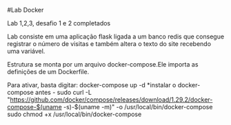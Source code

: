 #Lab Docker

Lab 1,2,3, desafio 1 e 2 completados

Lab consiste em uma aplicação flask ligada a um banco redis que consegue registrar o número de visitas e também altera o texto do site recebendo uma variável. 

Estrutura se monta por um arquivo docker-compose.Ele importa as definições de um Dockerfile. 

Para ativar, basta digitar:
docker-compose up -d
*instalar o docker-compose antes - 
sudo curl -L "https://github.com/docker/compose/releases/download/1.29.2/docker-compose-$(uname -s)-$(uname -m)" -o /usr/local/bin/docker-compose
sudo chmod +x /usr/local/bin/docker-compose
